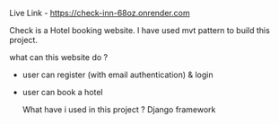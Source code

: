 Live Link - https://check-inn-68oz.onrender.com

Check is a Hotel booking website. I have used mvt pattern to build this project. 

what can this website do ?
- user can register (with email authentication) & login
- user can book a hotel

  What have i used in this project ?
  Django framework
